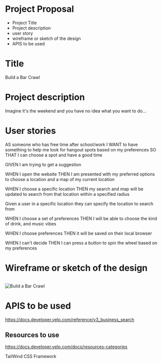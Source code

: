 # Project Proposal

- Project Title
- Project description
- user story
- wireframe or sketch of the design
- APIS to be used


# Title

Build a Bar Crawl

# Project description

Imagine it's the weekend and you have no idea what you want to do...


# User stories

AS someone who has free time after school/work 
I WANT to have something to help me look for hangout spots based on my preferences
SO THAT I can choose a spot and have a good time

GIVEN I am trying to get a suggestion

WHEN I open the website
THEN I am presented with my preferred options to choose a location and a map of my current location

WHEN I choose a specific location
THEN my search and map will be updated to search from that location within a specified radius

Given a user in a specific location
they can specify the location to search from

WHEN I choose a set of preferences
THEN I will be able to choose the kind of drink, and music vibes

WHEN I choose preferences
THEN it will be saved on their local browser

WHEN I can't decide
THEN I can press a button to spin the wheel based on my preferences


# Wireframe or sketch of the design

<image link>

![Build a Bar Crawl](https://docs.google.com/presentation/d/1o1uacmt8XX6MRjwRcizegEkjGPAL__D5V8UBYXGVvac/edit?usp=sharing)

# APIS to be used

https://docs.developer.yelp.com/reference/v3_business_search


## Resources to use

https://docs.developer.yelp.com/docs/resources-categories

TailWind CSS Framework
